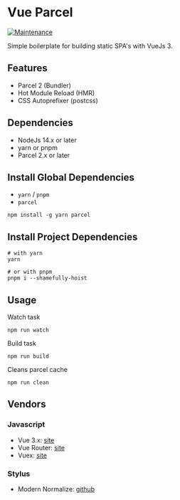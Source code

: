 Vue Parcel
==========

[![Maintenance](https://img.shields.io/badge/maintained%3F-yes-green.svg)](https://github.com/npulidom/vue-webapp/graphs/commit-activity)

Simple boilerplate for building static SPA's with VueJs 3.

## Features

- Parcel 2 (Bundler)
- Hot Module Reload (HMR)
- CSS Autoprefixer (postcss)

## Dependencies

- NodeJs 14.x or later
- yarn or pnpm
- Parcel 2.x or later

## Install Global Dependencies

- `yarn` / `pnpm`
- `parcel`

```
npm install -g yarn parcel
```

## Install Project Dependencies
```
# with yarn
yarn

# or with pnpm
pnpm i --shamefully-hoist
```

## Usage

Watch task
```
npm run watch
```

Build task
```
npm run build
```

Cleans parcel cache
```
npm run clean
```

## Vendors

### Javascript

- Vue 3.x: [site](https://vuejs.org/)
- Vue Router: [site](http://router.vuejs.org/)
- Vuex: [site](https://vuex.vuejs.org/)

### Stylus

- Modern Normalize: [github](https://github.com/sindresorhus/modern-normalize)

